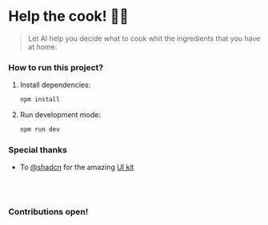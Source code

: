 # Help the cook! 🧑‍🍳

> Let AI help you decide what to cook whit the ingredients that you have at home.

### How to run this project?

1. Install dependencies:

   ```sh
   npm install
   ```

2. Run development mode:
   ```sh
   npm run dev
   ```

### Special thanks

- To [@shadcn](https://github.com/shadcn) for the amazing [UI kit](https://ui.shadcn.com/)

<br/>
<br/>

### Contributions open!

